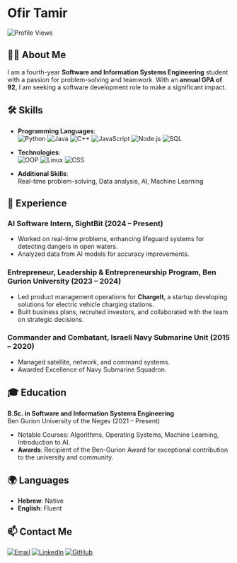 # Ofir Tamir

![Profile Views](https://komarev.com/ghpvc/?username=ofirtamir&color=blue)

## 🙋‍♂️ About Me
I am a fourth-year **Software and Information Systems Engineering** student with a passion for problem-solving and teamwork. With an **annual GPA of 92**, I am seeking a software development role to make a significant impact.

## 🛠️ Skills
- **Programming Languages**:  
  ![Python](https://img.shields.io/badge/Python-3776AB?style=for-the-badge&logo=python&logoColor=white)
  ![Java](https://img.shields.io/badge/Java-007396?style=for-the-badge&logo=java&logoColor=white)
  ![C++](https://img.shields.io/badge/C%2B%2B-00599C?style=for-the-badge&logo=cplusplus&logoColor=white)
  ![JavaScript](https://img.shields.io/badge/JavaScript-F7DF1E?style=for-the-badge&logo=javascript&logoColor=black)
  ![Node.js](https://img.shields.io/badge/Node.js-339933?style=for-the-badge&logo=nodedotjs&logoColor=white)
  ![SQL](https://img.shields.io/badge/SQL-4479A1?style=for-the-badge&logo=postgresql&logoColor=white)

- **Technologies**:  
  ![OOP](https://img.shields.io/badge/OOP-007396?style=for-the-badge&logo=java&logoColor=white)
  ![Linux](https://img.shields.io/badge/Linux-FCC624?style=for-the-badge&logo=linux&logoColor=black)
  ![CSS](https://img.shields.io/badge/CSS-1572B6?style=for-the-badge&logo=css3&logoColor=white)

- **Additional Skills**:  
  Real-time problem-solving, Data analysis, AI, Machine Learning

## 💼 Experience

### AI Software Intern, SightBit (2024 – Present)
- Worked on real-time problems, enhancing lifeguard systems for detecting dangers in open waters.
- Analyzed data from AI models for accuracy improvements.

### Entrepreneur, Leadership & Entrepreneurship Program, Ben Gurion University (2023 – 2024)
- Led product management operations for **ChargeIt**, a startup developing solutions for electric vehicle charging stations.
- Built business plans, recruited investors, and collaborated with the team on strategic decisions.

### Commander and Combatant, Israeli Navy Submarine Unit (2015 – 2020)
- Managed satellite, network, and command systems.
- Awarded Excellence of Navy Submarine Squadron.

## 🎓 Education
**B.Sc. in Software and Information Systems Engineering**  
Ben Gurion University of the Negev (2021 – Present)

- Notable Courses: Algorithms, Operating Systems, Machine Learning, Introduction to AI.
- **Awards**: Recipient of the Ben-Gurion Award for exceptional contribution to the university and community.

## 🌍 Languages
- **Hebrew**: Native
- **English**: Fluent

## 📫 Contact Me
[![Email](https://img.shields.io/badge/Email-D14836?style=for-the-badge&logo=gmail&logoColor=white)](mailto:ofirtamirmail@gmail.com)
[![LinkedIn](https://img.shields.io/badge/LinkedIn-0077B5?style=for-the-badge&logo=linkedin&logoColor=white)](http://www.linkedin.com/in/ofir-tamir)
[![GitHub](https://img.shields.io/badge/GitHub-181717?style=for-the-badge&logo=github&logoColor=white)](https://github.com/ofirtamir)
